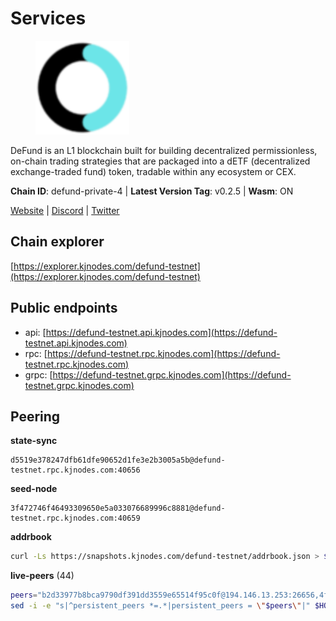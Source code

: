 # Services

<figure><img src="https://raw.githubusercontent.com/kj89/cosmos-images/main/logos/defund.png" width="150" alt=""><figcaption></figcaption></figure>

DeFund is an L1 blockchain built for building decentralized permissionless,  on-chain trading strategies that are packaged into a dETF (decentralized  exchange-traded fund) token, tradable within any ecosystem or CEX.

**Chain ID**: defund-private-4 | **Latest Version Tag**: v0.2.5 | **Wasm**: ON

[Website](https://www.defund.app) | [Discord](https://discord.gg/FV26pRPZ3P) | [Twitter](https://twitter.com/defund_finance)




## Chain explorer
[https://explorer.kjnodes.com/defund-testnet](https://explorer.kjnodes.com/defund-testnet)

## Public endpoints

* api: [https://defund-testnet.api.kjnodes.com](https://defund-testnet.api.kjnodes.com)
* rpc: [https://defund-testnet.rpc.kjnodes.com](https://defund-testnet.rpc.kjnodes.com)
* grpc: [https://defund-testnet.grpc.kjnodes.com](https://defund-testnet.grpc.kjnodes.com)

## Peering

**state-sync**

```text
d5519e378247dfb61dfe90652d1fe3e2b3005a5b@defund-testnet.rpc.kjnodes.com:40656
```

**seed-node**

```text
3f472746f46493309650e5a033076689996c8881@defund-testnet.rpc.kjnodes.com:40659
```

**addrbook**
```bash
curl -Ls https://snapshots.kjnodes.com/defund-testnet/addrbook.json > $HOME/.defund/config/addrbook.json
```

**live-peers** (44)
```bash
peers="b2d33977b8bca9790df391dd3559e65514f95c0f@194.146.13.253:26656,4f80d0058101e284b5885f6e66cae85a6f0dc88e@2.58.82.46:40656,2b8a63defdcde856b7c4febac9658ad2ef26befb@65.108.9.230:18656,0d84b9ecc2145bbdbf7711c100aad967afef6bd2@5.161.65.211:26656,bf05df3550272f56495e9d4cf2637dd6554e36a6@38.242.139.242:26656,3db1eb8f5c41b8a551e3edd52e0d6150134d45f4@155.133.22.129:26656,e66e19289f671e734bee82f79e5e8ca5da7d249b@155.133.27.251:27656,78c53aca778b1239158cf4bf6a3aeeb2239501bb@38.242.216.35:40656,dca0e42d5d6838954ae08b5526c42a80c01d5538@159.69.74.237:26756,2687b608599ef656f343a790f21fb3fb9292668e@194.146.13.187:26656,ba0abf77c2dec230a7ae06b32d1abf63dbd48642@5.9.82.120:61656,e26206d0e39515fb07915b28e468729340eb112e@38.242.244.163:26656,15b81bc8c129b704bf690b482aa5d7963f3f44c0@62.171.170.79:30656,38c2e79f4d9043aac5fd699d3bd5b8c3bdab0ab2@154.12.241.185:26656,4df8eb475acb402f6c86b710bf1b7ac4fa7a87e9@194.146.13.254:26656,62f1b6e0958f7b5c6a81c90ed9bbee0ea87c86f4@88.210.6.152:26656,673fb553ebe54a0fadab9dc56b451d5f6dce014e@84.46.244.224:26656,e3c348467a8c88c0f65e2ca8a71875d2a384b8b4@185.16.39.19:60656,d5519e378247dfb61dfe90652d1fe3e2b3005a5b@65.109.68.190:40656,78f6683344058d2ee9fe0984b754f76bbed75621@65.109.116.110:26656,47dbd5dcdd9fb3d0580fc421bfbd9163d159c032@212.33.229.66:26656,024981c993824fb347e3b007cbbabec211925bf1@144.91.89.149:30656,dd69612ab963467a13c0ff0c454dd39053a6412d@65.21.144.94:36656,8675cc6e69c2043a8dc0a854e769c1f135b5f272@23.88.73.158:26656,499e73f86398d0b4483e0da2b68ffbbc81d28625@38.242.131.5:26656,278602404e78c23f5aff7a04802179ad7ffaa676@18.234.102.132:26656,f393c1e540566d94ee840ef64431136b1d35d3a6@5.189.159.198:28656,3209ec925afead6706ac250aae88d1b85a45a2d3@167.86.85.247:30656,41c5b53745e065bee2f46970e6590ce1c4884401@164.68.113.190:26656,020abb71537ac87559814e1cb85cbd837046e836@23.88.5.169:23656,e0fe1fd473a399b332280257e53f1fde933b3c5e@109.110.63.204:26656,1ef2946255fcfcd37d0f518ff9beab256223ecca@38.242.140.2:26656,0108df8793ec07fa82ea202d54b70c603b827ea4@5.9.81.251:656,d1b61b43b9475e9d509f720415b75c30cb92bfb3@89.117.58.38:26656,b8435a6a109a9ad95057ce0f1786caf2e9dd0fcc@93.100.235.162:18656,807a0dc497bec0ab730310738ef7d27fd3df7671@155.133.27.248:27656,1f035d17ad5cc6b1abaf8ed0380fdddff1db929f@85.239.243.215:26656,11dd3e4614218bf584b6134148e2f8afae607d93@142.132.231.118:26656,bf706069f24661022c50669b1b4a1aa95cd7766b@188.233.19.197:18656,96032785e25305d054fcf20d5f606981032b5569@135.181.206.160:26656,bf49dcb52d911e6edf8f553e7e6da7f9fbdadc39@212.23.222.89:26656,d941341fa0f985d853f0e044d075234776cf1df6@77.232.37.54:26656,051fbbbd55a1711ddbd7728eac8b4ccffa5cf9b6@65.109.5.235:26656,8db4b24f6d1ad836b8d0ac7222971cd428ff6ca8@185.182.187.136:40656"
sed -i -e "s|^persistent_peers *=.*|persistent_peers = \"$peers\"|" $HOME/.defund/config/config.toml
```
